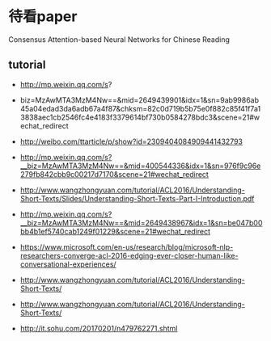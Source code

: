 # 待看paper
  
  Consensus Attention-based Neural Networks for Chinese Reading

## tutorial

* http://mp.weixin.qq.com/s?
* biz=MzAwMTA3MzM4Nw==&mid=2649439901&idx=1&sn=9ab9986ab45a04edad3da6adb67a4f87&chksm=82c0d719b5b75e0f882c85f41f7a13838aec1cb2546fc4e4183f3379614bf730b0584278bdc3&scene=21#wechat_redirect
    
* http://weibo.com/ttarticle/p/show?id=2309404084909441432793
* http://mp.weixin.qq.com/s?__biz=MzAwMTA3MzM4Nw==&mid=400544336&idx=1&sn=976f9c96e279fb842cbb9c00217d7170&scene=21#wechat_redirect
* http://www.wangzhongyuan.com/tutorial/ACL2016/Understanding-Short-Texts/Slides/Understanding-Short-Texts-Part-I-Introduction.pdf
* http://mp.weixin.qq.com/s?__biz=MzAwMTA3MzM4Nw==&mid=2649438967&idx=1&sn=be047b00bb4b1ef5740cab1249f01229&scene=21#wechat_redirect
* https://www.microsoft.com/en-us/research/blog/microsoft-nlp-researchers-converge-acl-2016-edging-ever-closer-human-like-conversational-experiences/
* http://www.wangzhongyuan.com/tutorial/ACL2016/Understanding-Short-Texts/
* http://www.wangzhongyuan.com/tutorial/ACL2016/Understanding-Short-Texts/
* http://it.sohu.com/20170201/n479762271.shtml

